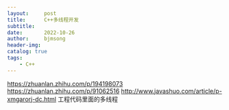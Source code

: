 ```yaml
---
layout:     post
title:      C++多线程开发
subtitle:   
date:       2022-10-26
author:     bjmsong
header-img: 
catalog: true
tags:
    - C++
---
```

https://zhuanlan.zhihu.com/p/194198073
https://zhuanlan.zhihu.com/p/91062516
http://www.javashuo.com/article/p-xmgarorj-dc.html
工程代码里面的多线程